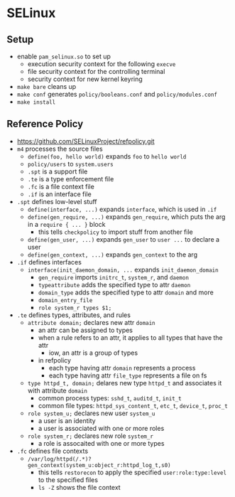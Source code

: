 SELinux
=======

## Setup

- enable `pam_selinux.so` to set up
  - execution security context for the following `execve`
  - file security context for the controlling terminal
  - security context for new kernel keyring
- `make bare` cleans up
- `make conf` generates `policy/booleans.conf` and `policy/modules.conf`
- `make install`

## Reference Policy

- <https://github.com/SELinuxProject/refpolicy.git>
- `m4` processes the source files
  - `define(foo, hello world)` expands `foo` to `hello world`
  - `policy/users` to `system.users`
  - `.spt` is a support file
  - `.te` is a type enforcement file
  - `.fc` is a file context file
  - `.if` is an interface file
- `.spt` defines low-level stuff
  - `define(interface, ...)` expands `interface`, which is used in `.if`
  - `define(gen_require, ...)` expands `gen_require`, which puts the arg in a
    `require { ... }` block
     - this tells `checkpolicy` to import stuff from another file
  - `define(gen_user, ...)` expands `gen_user` to `user ...` to declare a user
  - `define(gen_context, ...)` expands `gen_context` to the arg
- `.if` defines interfaces
  - `interface(init_daemon_domain, ...` expands `init_daemon_domain`
    - `gen_require` imports `initrc_t`, `system_r`, and `daemon`
    - `typeattribute` adds the specified type to attr `daemon`
    - `domain_type` adds the specified type to attr `domain` and more
    - `domain_entry_file`
    - `role system_r types $1;`
- `.te` defines types, attributes, and rules
  - `attribute domain;` declares new attr `domain`
    - an attr can be assigned to types
    - when a rule refers to an attr, it applies to all types that have the
      attr
      - iow, an attr is a group of types
    - in refpolicy
      - each type having attr `domain` represents a process
      - each type having attr `file_type` represents a file on fs
  - `type httpd_t, domain;` delares new type `httpd_t` and associates it with
    attribute `domain`
    - common process types: `sshd_t`, `auditd_t`, `init_t`
    - common file types: `httpd_sys_content_t`, `etc_t`, `device_t`, `proc_t`
  - `role system_u;` declares new user `system_u`
    - a user is an identity
    - a user is associated with one or more roles
  - `role system_r;` declares new role `system_r`
    - a role is assocaited with one or more types
- `.fc` defines file contexts
  - `/var/log/httpd(/.*)?    gen_context(system_u:object_r:httpd_log_t,s0)`
    - this tells `restorecon` to apply the specified `user:role:type:level` to
      the specified files
    - `ls -Z` shows the file context
